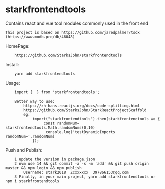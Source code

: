 # starkfrontendtools
Contains react and vue tool modules commonly used in the front end

    This project is based on https://github.com/jaredpalmer/tsdx (https://www.modb.pro/db/46048)

HomePage:

        https://github.com/StarksJohn/starkfrontendtools

Install:

        yarn add starkfrontendtools

Usage:

        import {  } from 'starkfrontendtools';

        Better way to use: 
            https://zh-hans.reactjs.org/docs/code-splitting.html
            https://github.com/StarksJohn/StarkReactProjectScaffold
            eg:
                import("starkfrontendtools").then(starkfrontendtools => {
                     const randomNum= starkfrontendtools.Math.randomNums(0,10)
                      console.log('testDynamicImports randomNum=',randomNum)
                });


Push and Publish:

        1 update the version in package.json
        2 nvm use 14 && git commit -a -s -m 'add' && git push origin master && npm login && npm publish
            Username: stark2018  Zcxxxxxx  397866153@qq.com   
        3 Finally, in your main project, yarn add starkfrontendtools or npm i starkfrontendtools


        
